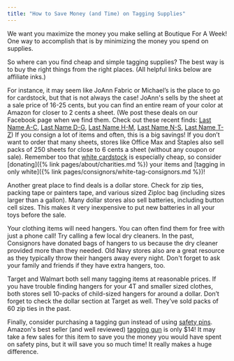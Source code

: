 ```yaml
---
title: "How to Save Money (and Time) on Tagging Supplies"
---
```


We want you maximize the money you make selling at Boutique For A Week! One way to accomplish that is by minimizing the money you spend on supplies.

So where can you find cheap and simple tagging supplies? The best way is to buy the right things from the right places. (All helpful links below are affiliate inks.)

For instance, it may seem like JoAnn Fabric or Michael’s is the place to go for cardstock, but that is not always the case! JoAnn's sells by the sheet at a sale price of 16-25 cents, but you can find an entire ream of your color at Amazon for closer to 2 cents a sheet. (We post these deals on our Facebook page when we find them.
Check out these recent finds: [Last Name A-C](https://amzn.to/2wqSRhz), [Last Name D-G](https://amzn.to/2vCl9Iy), [Last Name H-M](https://amzn.to/2vBHlSR), [Last Name N-S](https://amzn.to/2vMjW1E), [Last Name T-Z](https://amzn.to/2vBuccG)) If you consign a lot of items and often, this is a big savings! If you don’t want to order that many sheets, stores like Office Max and Staples also sell packs of 250 sheets for close to 6 cents a sheet (without any coupon or sale). Remember too that [white cardstock](https://amzn.to/2fpT292) is especially cheap, so consider [donating]({% link pages/about/charities.md %}) your items and [tagging in only white]({% link pages/consignors/white-tag-consignors.md %})!

Another great place to find deals is a dollar store. Check for zip ties, packing tape or painters tape, and various sized Ziploc bag (including sizes larger than a gallon). Many dollar stores also sell batteries, including button cell sizes. This makes it very inexpensive to put new batteries in all your toys before the sale.

Your clothing items will need hangers. You can often find them for free with just a phone call! Try calling a few local dry cleaners. In the past, Consignors have donated bags of hangers to us because the dry cleaner provided more than they needed. Old Navy stores also are a great resource as they typically throw their hangers away every night. Don't forget to ask your family and friends if they have extra hangers, too.

Target and Walmart both sell many tagging items at reasonable prices. If you have trouble finding hangers for your 4T and smaller sized clothes, both stores sell 10-packs of child-sized hangers for around a dollar. Don’t forget to check the dollar section at Target as well. They’ve sold packs of 60 zip ties in the past.

Finally, consider purchasing a tagging gun instead of using [safety pins](https://amzn.to/2fz35bZ). Amazon's best seller (and well reviewed) [tagging gun](https://amzn.to/2vfut29) is only $14! It may take a few sales for this item to save you the money you would have spent on safety pins, but it will save you so much time! It really makes a huge difference.
